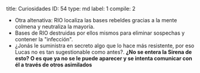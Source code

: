 title:          Curiosidades
ID:             54
type:           md
label:          1
compile:        2


- Otra altenativa: RIO localiza las bases rebeldes gracias a la mente colmena y neutraliza la mayoría.
- Bases de RIO destruidas por ellos mismos para eliminar sospechas y contener la "infección".
- ¿Jonás le suministra en secreto algo que lo hace más resistente, por eso Lucas no es tan sugestionable como antes?. **¿No se entera la Sirena de esto? O es que ya no se le puede aparecer y se intenta comunicar con él a través de otros asimilados**